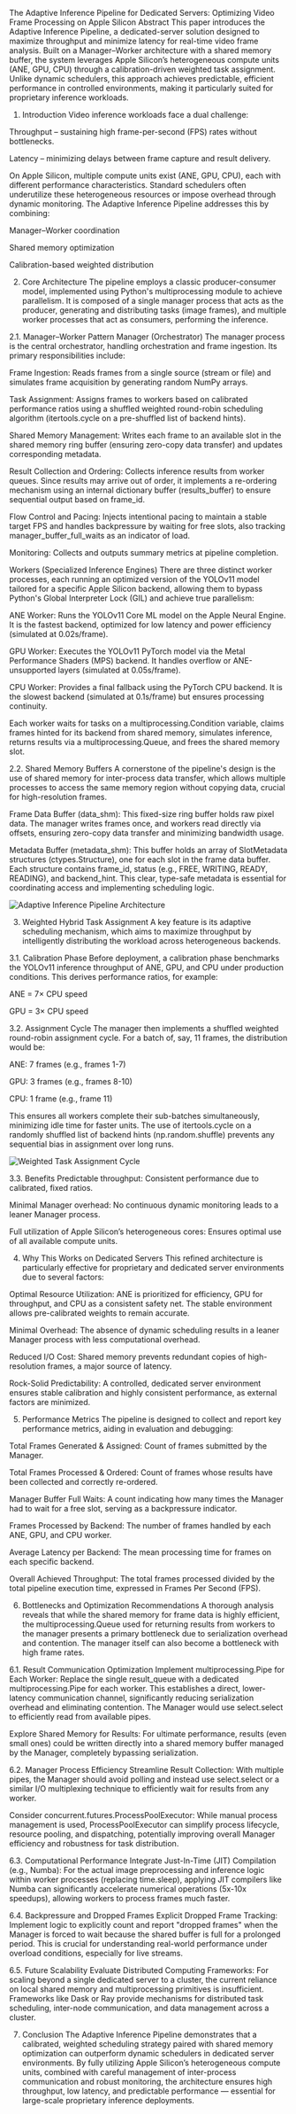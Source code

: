
The Adaptive Inference Pipeline for Dedicated Servers: Optimizing Video Frame Processing on Apple Silicon
Abstract
This paper introduces the Adaptive Inference Pipeline, a dedicated-server solution designed to maximize throughput and minimize latency for real-time video frame analysis. Built on a Manager–Worker architecture with a shared memory buffer, the system leverages Apple Silicon’s heterogeneous compute units (ANE, GPU, CPU) through a calibration-driven weighted task assignment. Unlike dynamic schedulers, this approach achieves predictable, efficient performance in controlled environments, making it particularly suited for proprietary inference workloads.

1. Introduction
Video inference workloads face a dual challenge:

Throughput – sustaining high frame-per-second (FPS) rates without bottlenecks.

Latency – minimizing delays between frame capture and result delivery.

On Apple Silicon, multiple compute units exist (ANE, GPU, CPU), each with different performance characteristics. Standard schedulers often underutilize these heterogeneous resources or impose overhead through dynamic monitoring. The Adaptive Inference Pipeline addresses this by combining:

Manager–Worker coordination

Shared memory optimization

Calibration-based weighted distribution

2. Core Architecture
The pipeline employs a classic producer-consumer model, implemented using Python's multiprocessing module to achieve parallelism. It is composed of a single manager process that acts as the producer, generating and distributing tasks (image frames), and multiple worker processes that act as consumers, performing the inference.

2.1. Manager–Worker Pattern
Manager (Orchestrator)
The manager process is the central orchestrator, handling orchestration and frame ingestion. Its primary responsibilities include:

Frame Ingestion: Reads frames from a single source (stream or file) and simulates frame acquisition by generating random NumPy arrays.

Task Assignment: Assigns frames to workers based on calibrated performance ratios using a shuffled weighted round-robin scheduling algorithm (itertools.cycle on a pre-shuffled list of backend hints).

Shared Memory Management: Writes each frame to an available slot in the shared memory ring buffer (ensuring zero-copy data transfer) and updates corresponding metadata.

Result Collection and Ordering: Collects inference results from worker queues. Since results may arrive out of order, it implements a re-ordering mechanism using an internal dictionary buffer (results_buffer) to ensure sequential output based on frame_id.

Flow Control and Pacing: Injects intentional pacing to maintain a stable target FPS and handles backpressure by waiting for free slots, also tracking manager_buffer_full_waits as an indicator of load.

Monitoring: Collects and outputs summary metrics at pipeline completion.

Workers (Specialized Inference Engines)
There are three distinct worker processes, each running an optimized version of the YOLOv11 model tailored for a specific Apple Silicon backend, allowing them to bypass Python's Global Interpreter Lock (GIL) and achieve true parallelism:

ANE Worker: Runs the YOLOv11 Core ML model on the Apple Neural Engine. It is the fastest backend, optimized for low latency and power efficiency (simulated at 0.02s/frame).

GPU Worker: Executes the YOLOv11 PyTorch model via the Metal Performance Shaders (MPS) backend. It handles overflow or ANE-unsupported layers (simulated at 0.05s/frame).

CPU Worker: Provides a final fallback using the PyTorch CPU backend. It is the slowest backend (simulated at 0.1s/frame) but ensures processing continuity.

Each worker waits for tasks on a multiprocessing.Condition variable, claims frames hinted for its backend from shared memory, simulates inference, returns results via a multiprocessing.Queue, and frees the shared memory slot.

2.2. Shared Memory Buffers
A cornerstone of the pipeline's design is the use of shared memory for inter-process data transfer, which allows multiple processes to access the same memory region without copying data, crucial for high-resolution frames.

Frame Data Buffer (data_shm): This fixed-size ring buffer holds raw pixel data. The manager writes frames once, and workers read directly via offsets, ensuring zero-copy data transfer and minimizing bandwidth usage.

Metadata Buffer (metadata_shm): This buffer holds an array of SlotMetadata structures (ctypes.Structure), one for each slot in the frame data buffer. Each structure contains frame_id, status (e.g., FREE, WRITING, READY, READING), and backend_hint. This clear, type-safe metadata is essential for coordinating access and implementing scheduling logic.

<img src="https://github.com/tinosingh/Adaptive-Inference-Pipeline/blob/main/img2.jpg" alt="Adaptive Inference Pipeline Architecture">

3. Weighted Hybrid Task Assignment
A key feature is its adaptive scheduling mechanism, which aims to maximize throughput by intelligently distributing the workload across heterogeneous backends.

3.1. Calibration Phase
Before deployment, a calibration phase benchmarks the YOLOv11 inference throughput of ANE, GPU, and CPU under production conditions. This derives performance ratios, for example:

ANE = 7× CPU speed

GPU = 3× CPU speed

3.2. Assignment Cycle
The manager then implements a shuffled weighted round-robin assignment cycle. For a batch of, say, 11 frames, the distribution would be:

ANE: 7 frames (e.g., frames 1-7)

GPU: 3 frames (e.g., frames 8-10)

CPU: 1 frame (e.g., frame 11)

This ensures all workers complete their sub-batches simultaneously, minimizing idle time for faster units. The use of itertools.cycle on a randomly shuffled list of backend hints (np.random.shuffle) prevents any sequential bias in assignment over long runs.

<img src="https://github.com/tinosingh/Adaptive-Inference-Pipeline/blob/main/img1.jpg" alt="Weighted Task Assignment Cycle">

3.3. Benefits
Predictable throughput: Consistent performance due to calibrated, fixed ratios.

Minimal Manager overhead: No continuous dynamic monitoring leads to a leaner Manager process.

Full utilization of Apple Silicon’s heterogeneous cores: Ensures optimal use of all available compute units.

4. Why This Works on Dedicated Servers
This refined architecture is particularly effective for proprietary and dedicated server environments due to several factors:

Optimal Resource Utilization: ANE is prioritized for efficiency, GPU for throughput, and CPU as a consistent safety net. The stable environment allows pre-calibrated weights to remain accurate.

Minimal Overhead: The absence of dynamic scheduling results in a leaner Manager process with less computational overhead.

Reduced I/O Cost: Shared memory prevents redundant copies of high-resolution frames, a major source of latency.

Rock-Solid Predictability: A controlled, dedicated server environment ensures stable calibration and highly consistent performance, as external factors are minimized.

5. Performance Metrics
The pipeline is designed to collect and report key performance metrics, aiding in evaluation and debugging:

Total Frames Generated & Assigned: Count of frames submitted by the Manager.

Total Frames Processed & Ordered: Count of frames whose results have been collected and correctly re-ordered.

Manager Buffer Full Waits: A count indicating how many times the Manager had to wait for a free slot, serving as a backpressure indicator.

Frames Processed by Backend: The number of frames handled by each ANE, GPU, and CPU worker.

Average Latency per Backend: The mean processing time for frames on each specific backend.

Overall Achieved Throughput: The total frames processed divided by the total pipeline execution time, expressed in Frames Per Second (FPS).

6. Bottlenecks and Optimization Recommendations
A thorough analysis reveals that while the shared memory for frame data is highly efficient, the multiprocessing.Queue used for returning results from workers to the manager presents a primary bottleneck due to serialization overhead and contention. The manager itself can also become a bottleneck with high frame rates.

6.1. Result Communication Optimization
Implement multiprocessing.Pipe for Each Worker: Replace the single result_queue with a dedicated multiprocessing.Pipe for each worker. This establishes a direct, lower-latency communication channel, significantly reducing serialization overhead and eliminating contention. The Manager would use select.select to efficiently read from available pipes.

Explore Shared Memory for Results: For ultimate performance, results (even small ones) could be written directly into a shared memory buffer managed by the Manager, completely bypassing serialization.

6.2. Manager Process Efficiency
Streamline Result Collection: With multiple pipes, the Manager should avoid polling and instead use select.select or a similar I/O multiplexing technique to efficiently wait for results from any worker.

Consider concurrent.futures.ProcessPoolExecutor: While manual process management is used, ProcessPoolExecutor can simplify process lifecycle, resource pooling, and dispatching, potentially improving overall Manager efficiency and robustness for task distribution.

6.3. Computational Performance
Integrate Just-In-Time (JIT) Compilation (e.g., Numba): For the actual image preprocessing and inference logic within worker processes (replacing time.sleep), applying JIT compilers like Numba can significantly accelerate numerical operations (5x-10x speedups), allowing workers to process frames much faster.

6.4. Backpressure and Dropped Frames
Explicit Dropped Frame Tracking: Implement logic to explicitly count and report "dropped frames" when the Manager is forced to wait because the shared buffer is full for a prolonged period. This is crucial for understanding real-world performance under overload conditions, especially for live streams.

6.5. Future Scalability
Evaluate Distributed Computing Frameworks: For scaling beyond a single dedicated server to a cluster, the current reliance on local shared memory and multiprocessing primitives is insufficient. Frameworks like Dask or Ray provide mechanisms for distributed task scheduling, inter-node communication, and data management across a cluster.

7. Conclusion
The Adaptive Inference Pipeline demonstrates that a calibrated, weighted scheduling strategy paired with shared memory optimization can outperform dynamic schedulers in dedicated server environments. By fully utilizing Apple Silicon’s heterogeneous compute units, combined with careful management of inter-process communication and robust monitoring, the architecture ensures high throughput, low latency, and predictable performance — essential for large-scale proprietary inference deployments.
